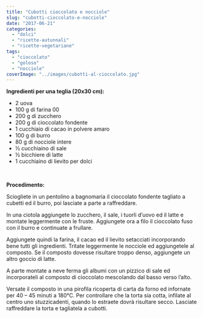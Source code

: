 ```yaml
---
title: "Cubotti cioccolato e nocciole"
slug: "cubotti-cioccolato-e-nocciole"
date: "2017-06-21"
categories: 
  - "dolci"
  - "ricette-autunnali"
  - "ricette-vegetariane"
tags: 
  - "cioccolato"
  - "goloso"
  - "nocciole"
coverImage: "../images/cubotti-al-cioccolato.jpg"
---
```


**Ingredienti per una teglia (20x30 cm):**

- 2 uova
- 100 g di farina 00
- 200 g di zucchero
- 200 g di cioccolato fondente
- 1 cucchiaio di cacao in polvere amaro
- 100 g di burro
- 80 g di nocciole intere
- ½ cucchiaino di sale
- ½ bicchiere di latte
- 1 cucchiaino di lievito per dolci

 

**Procedimento:**

Sciogliete in un pentolino a bagnomaria il cioccolato fondente tagliato a cubetti ed il burro, poi lasciate a parte a raffreddare.

In una ciotola aggiungete lo zucchero, il sale, i tuorli d’uovo ed il latte e montate leggermente con le fruste. Aggiungete ora a filo il cioccolato fuso con il burro e continuate a frullare.

Aggiungete quindi la farina, il cacao ed il lievito setacciati incorporando bene tutti gli ingredienti. Tritate leggermente le nocciole ed aggiungetele al composto. Se il composto dovesse risultare troppo denso, aggiungete un altro goccio di latte.

A parte montate a neve ferma gli albumi con un pizzico di sale ed incorporateli al composto di cioccolato mescolando dal basso verso l’alto.

Versate il composto in una pirofila ricoperta di carta da forno ed infornate per 40 – 45 minuti a 180°C. Per controllare che la torta sia cotta, infilate al centro uno stuzzicadenti, quando lo estraete dovrà risultare secco. Lasciate raffreddare la torta e tagliatela a cubotti.

